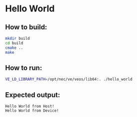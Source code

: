 # Hello World

## How to build:
```bash
mkdir build
cd build
cmake ..
make
```

## How to run:
```bash
VE_LD_LIBRARY_PATH=/opt/nec/ve/veos/lib64:. ./hello_world
```

## Expected output:
```
Hello World from Host!
Hello World from Device!
```
